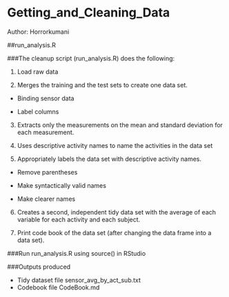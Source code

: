 # Getting_and_Cleaning_Data
Author: Horrorkumani

##run_analysis.R

###The cleanup script (run_analysis.R) does the following:

1. Load raw data

2. Merges the training and the test sets to create one data set.

  - Binding sensor data

  - Label columns

3. Extracts only the measurements on the mean and standard deviation for each measurement.

4. Uses descriptive activity names to name the activities in the data set

5. Appropriately labels the data set with descriptive activity names.

  - Remove parentheses

  - Make syntactically valid names

  - Make clearer names

6. Creates a second, independent tidy data set with the average of each variable for each activity and each subject.

7. Print code book of the data set (after changing the data frame into a data set).

###Run run_analysis.R using source() in RStudio

###Outputs produced

- Tidy dataset file sensor_avg_by_act_sub.txt
- Codebook file CodeBook.md
